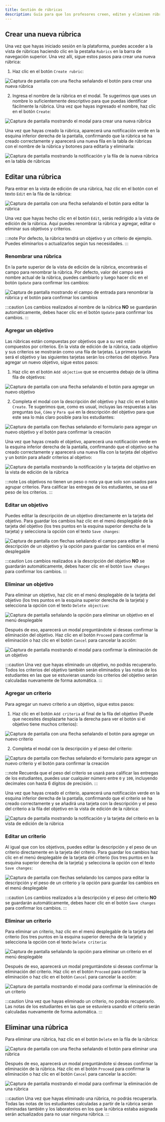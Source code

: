 ```yaml
---
title: Gestión de rúbricas
description: Guía para que los profesores creen, editen y eliminen rúbricas en la plataforma Code Labs.
---
```


## Crear una nueva rúbrica

Una vez que hayas iniciado sesión en la plataforma, puedes acceder a la vista de rúbricas haciendo clic en la pestaña `Rubrics` en la barra de navegación superior. Una vez allí, sigue estos pasos para crear una nueva rúbrica:

1. Haz clic en el botón `Create rubric`:

![Captura de pantalla con una flecha señalando el botón para crear una nueva rúbrica](../../../../assets/teachers/rubrics/create-rubric/1.jpg)

2. Ingresa el nombre de la rúbrica en el modal. Te sugerimos que uses un nombre lo suficientemente descriptivo para que puedas identificar fácilmente la rúbrica. Una vez que hayas ingresado el nombre, haz clic en el botón `Create`:

![Captura de pantalla mostrando el modal para crear una nueva rúbrica](../../../../assets/teachers/rubrics/create-rubric/2.jpg)

Una vez que hayas creado la rúbrica, aparecerá una notificación verde en la esquina inferior derecha de la pantalla, confirmando que la rúbrica se ha creado correctamente y aparecerá una nueva fila en la tabla de rúbricas con el nombre de la rúbrica y botones para editarla y eliminarla:

![Captura de pantalla mostrando la notificación y la fila de la nueva rúbrica en la tabla de rúbricas](../../../../assets/teachers/rubrics/create-rubric/3.jpg)

## Editar una rúbrica

Para entrar en la vista de edición de una rúbrica, haz clic en el botón con el texto `Edit` en la fila de la rúbrica:

![Captura de pantalla con una flecha señalando el botón para editar la rúbrica](../../../../assets/teachers/rubrics/edit-rubric/1.jpg)

Una vez que hayas hecho clic en el botón `Edit`, serás redirigido a la vista de edición de la rúbrica. Aquí puedes renombrar la rúbrica y agregar, editar o eliminar sus objetivos y criterios.

:::note
Por defecto, la rúbrica tendrá un objetivo y un criterio de ejemplo. Puedes eliminarlos o actualizarlos según tus necesidades.
:::

### Renombrar una rúbrica

En la parte superior de la vista de edición de la rúbrica, encontrarás el campo para renombrar la rúbrica. Por defecto, valor del campo será nombre actual de la rúbrica, puedes cambiarlo y luego hacer clic en el botón `Update` para confirmar los cambios:

![Captura de pantalla mostrando el campo de entrada para renombrar  la rúbrica y el botón para confirmar los cambios](../../../../assets/teachers/rubrics/edit-rubric/rename-1.jpg)

:::caution
Los cambios realizados al nombre de la rúbrica **NO** se guardarán automáticamente, debes hacer clic en el botón `Update` para confirmar los cambios.
:::

### Agregar un objetivo

Las rúbricas están compuestas por objetivos que a su vez están compuestos por criterios. En la vista de edición de la rúbrica, cada objetivo y sus criterios se mostrarán como una fila de tarjetas. La primera tarjeta será el objetivo y las siguientes tarjetas serán los criterios del objetivo. Para agregar un nuevo objetivo, sigue estos pasos:

1. Haz clic en el botón `Add objective` que se encuentra debajo de la última fila de objetivos:

![Captura de pantalla con una flecha señalando el botón para agregar un nuevo objetivo](../../../../assets/teachers/rubrics/edit-rubric/add-objective-1.jpg)

2. Completa el modal con la descripción del objetivo y haz clic en el botón `Create`. Te sugerimos que, como es usual, incluyas las respuestas a las preguntas `Qué`, `Cómo` y `Para qué` en la descripción del objetivo para que este sea lo más claro posible para los estudiantes:

![Captura de pantalla con flechas señalando el formulario para agregar un nuevo objetivo y el botón para confirmar la creación](../../../../assets/teachers/rubrics/edit-rubric/add-objective-2.jpg)

Una vez que hayas creado el objetivo, aparecerá una notificación verde en la esquina inferior derecha de la pantalla, confirmando que el objetivo se ha creado correctamente y aparecerá una nueva fila con la tarjeta del objetivo y un botón para añadir criterios al objetivo:

![Captura de pantalla mostrando la notificación y la tarjeta del objetivo en la vista de edición de la rúbrica](../../../../assets/teachers/rubrics/edit-rubric/add-objective-3.jpg)

:::note
Los objetivos no tienen un peso o nota ya que solo son usados para agrupar criterios. Para calificar las entregas de los estudiantes, se usa el peso de los criterios.
:::

### Editar un objetivo

Puedes editar la descripción de un objetivo directamente en la tarjeta del objetivo. Para guardar los cambios haz clic en el menú desplegable de la tarjeta del objetivo (los tres puntos en la esquina superior derecha de la tarjeta) y selecciona la opción con el texto `Save changes`:

![Captura de pantalla con flechas señalando el campo para editar la descripción de un objetivo y la opción para guardar los cambios en el menú desplegable](../../../../assets/teachers/rubrics/edit-rubric/edit-objective-1.jpg)

:::caution
Los cambios realizados a la descripción del objetivo **NO** se guardarán automáticamente, debes hacer clic en el botón `Save changes` para confirmar los cambios.
:::

### Eliminar un objetivo

Para eliminar un objetivo, haz clic en el menú desplegable de la tarjeta del objetivo (los tres puntos en la esquina superior derecha de la tarjeta) y selecciona la opción con el texto `Delete objective`:

![Captura de pantalla señalando la opción para eliminar un objetivo en el menú desplegable](../../../../assets/teachers/rubrics/edit-rubric/delete-objective-1.jpg)

Después de eso, aparecerá un modal preguntándote si deseas confirmar la eliminación del objetivo. Haz clic en el botón `Proceed` para confirmar la eliminación o haz clic en el botón `Cancel` para cancelar la acción:

![Captura de pantalla mostrando el modal para confirmar la eliminación de un objetivo](../../../../assets/teachers/rubrics/edit-rubric/delete-objective-2.jpg)

:::caution
Una vez que hayas eliminado un objetivo, no podrás recuperarlo. Todos los criterios del objetivo también serán eliminados y las notas de los estudiantes en las que se estuvieran usando los criterios del objetivo serán calculadas nuevamente de forma automática.
:::

### Agregar un criterio

Para agregar un nuevo criterio a un objetivo, sigue estos pasos:

1. Haz clic en el botón `Add criteria` al final de la fila del objetivo (Puede que necesites desplazarte hacia la derecha para ver el botón si el objetivo tiene muchos criterios):

![Captura de pantalla con una flecha señalando el botón para agregar un nuevo criterio](../../../../assets/teachers/rubrics/edit-rubric/add-criteria-1.jpg)

2. Completa el modal con la descripción y el peso del criterio:

![Captura de pantalla con flechas señalando el formulario para agregar un nuevo criterio y el botón para confirmar la creación](../../../../assets/teachers/rubrics/edit-rubric/add-criteria-2.jpg)

:::note
Recuerda que el peso del criterio se usará para calificar las entregas de los estudiantes, puedes usar cualquier número entre `0` y `100`, incluyendo decimales con hasta 6 dígitos de precisión.
:::

Una vez que hayas creado el criterio, aparecerá una notificación verde en la esquina inferior derecha de la pantalla, confirmando que el criterio se ha creado correctamente y se añadirá una tarjeta con la descripción y el peso del criterio a la fila del objetivo en la vista de edición de la rúbrica:

![Captura de pantalla mostrando la notificación y la tarjeta del criterio en la vista de edición de la rúbrica](../../../../assets/teachers/rubrics/edit-rubric/add-criteria-3.jpg)

### Editar un criterio

Al igual que con los objetivos, puedes editar la descripción y el peso de un criterio directamente en la tarjeta del criterio. Para guardar los cambios haz clic en el menú desplegable de la tarjeta del criterio (los tres puntos en la esquina superior derecha de la tarjeta) y selecciona la opción con el texto `Save changes`:

![Captura de pantalla con flechas señalando los campos para editar la descripción y el peso de un criterio y la opción para guardar los cambios en el menú desplegable](../../../../assets/teachers/rubrics/edit-rubric/edit-criteria-1.jpg)

:::caution
Los cambios realizados a la descripción y el peso del criterio **NO** se guardarán automáticamente, debes hacer clic en el botón `Save changes` para confirmar los cambios.
:::

### Eliminar un criterio

Para eliminar un criterio, haz clic en el menú desplegable de la tarjeta del criterio (los tres puntos en la esquina superior derecha de la tarjeta) y selecciona la opción con el texto `Delete criteria`:

![Captura de pantalla señalando la opción para eliminar un criterio en el menú desplegable](../../../../assets/teachers/rubrics/edit-rubric/delete-criteria-1.jpg)

Después de eso, aparecerá un modal preguntándote si deseas confirmar la eliminación del criterio. Haz clic en el botón `Proceed` para confirmar la eliminación o haz clic en el botón `Cancel` para cancelar la acción:

![Captura de pantalla mostrando el modal para confirmar la eliminación de un criterio](../../../../assets/teachers/rubrics/edit-rubric/delete-criteria-2.jpg)

:::caution
Una vez que hayas eliminado un criterio, no podrás recuperarlo. Las notas de los estudiantes en las que se estuviera usando el criterio serán calculadas nuevamente de forma automática.
:::

## Eliminar una rúbrica

Para eliminar una rúbrica, haz clic en el botón `Delete` en la fila de la rúbrica:

![Captura de pantalla con una flecha señalando el botón para eliminar una rúbrica](../../../../assets/teachers/rubrics/delete-rubric/1.jpg)

Después de eso, aparecerá un modal preguntándote si deseas confirmar la eliminación de la rúbrica. Haz clic en el botón `Proceed` para confirmar la eliminación o haz clic en el botón `Cancel` para cancelar la acción:

![Captura de pantalla mostrando el modal para confirmar la eliminación de una rúbrica](../../../../assets/teachers/rubrics/delete-rubric/2.jpg)

:::caution
Una vez que hayas eliminado una rúbrica, no podrás recuperarla. Todas las notas de los estudiantes calculadas a partir de la rúbrica serán eliminadas también y los laboratorios en los que la rúbrica estaba asignada serán actualizados para no usar ninguna rúbrica.
:::
